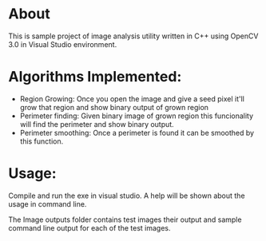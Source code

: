 # About

This is sample project of image analysis utility written in C++ using OpenCV 3.0 in Visual Studio environment.

# Algorithms Implemented:

- Region Growing: Once you open the image and give a seed pixel it'll grow that region and show binary output of grown region
- Perimeter finding: Given binary image of grown region this funcionality will find the perimeter and show binary output.
- Perimeter smoothing: Once a perimeter is found it can be smoothed by this function.

# Usage:
Compile and run the exe in visual studio.
A help will be shown about the usage in command line.

The Image outputs folder contains test images their output and sample command line output for each of the test images.